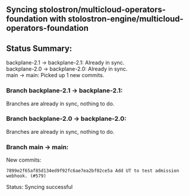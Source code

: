 ## Syncing stolostron/multicloud-operators-foundation with stolostron-engine/multicloud-operators-foundation

## Status Summary:

backplane-2.1 -> backplane-2.1: Already in sync.  
backplane-2.0 -> backplane-2.0: Already in sync.  
main -> main: Picked up 1 new commits.  

### Branch backplane-2.1 -> backplane-2.1:

Branches are already in sync, nothing to do.

### Branch backplane-2.0 -> backplane-2.0:

Branches are already in sync, nothing to do.

### Branch main -> main:

New commits:

```
7899e2f65af85d134ed9f92fc6ae7ea2bf02ce5a Add UT to test admission webhook. (#579)
```

Status: Syncing successful
